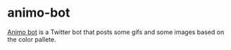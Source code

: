 # animo-bot


[Animo bot](https://twitter.com/animo_bot "Animo bot's Profile") is a Twitter bot that posts some gifs and some images based on the color pallete.

